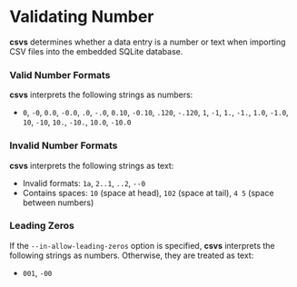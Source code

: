 # Validating Number

**csvs** determines whether a data entry is a number or text when importing CSV files into the embedded SQLite database.

### Valid Number Formats

**csvs** interprets the following strings as numbers:

- `0`, `-0`, `0.0`, `-0.0`, `.0`, `-.0`, `0.10`, `-0.10`, `.120`, `-.120`, `1`, `-1`, `1.`,
`-1.`, `1.0`, `-1.0`, `10`, `-10`, `10.`, `-10.`, `10.0`, `-10.0`

### Invalid Number Formats

**csvs** interprets the following strings as text:

- Invalid formats: `1a`, `2..1`, `..2`, `--0`
- Contains spaces: `10` (space at head), `102` (space at tail), `4 5` (space between numbers)

### Leading Zeros

If the `--in-allow-leading-zeros` option is specified, **csvs** interprets the following strings as numbers. Otherwise, they are treated as text:

- `001`, `-00`
